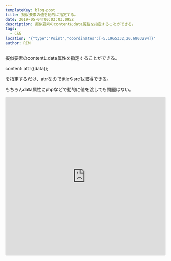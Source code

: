 ```yaml
---
templateKey: blog-post
title: 擬似要素の値を動的に指定する。
date: 2019-05-04T00:03:03.095Z
description: 擬似要素のcontentにdata属性を指定することができる。
tags:
  - CSS
location: '{"type":"Point","coordinates":[-5.1965332,20.6803294]}'
author: RIN
---
```

擬似要素のcontentにdata属性を指定することができる。

content: attr({data});

を指定するだけ、atrrなのでtitleやsrcも取得できる。

もちろんdata属性にphpなどで動的に値を渡しても問題はない。

<iframe src="https://codesandbox.io/embed/88yy2qxyx2?fontsize=14" title="cotent attr" style="width:100%; height:500px; border:0; border-radius: 4px; overflow:hidden;" sandbox="allow-modals allow-forms allow-popups allow-scripts allow-same-origin"></iframe>
